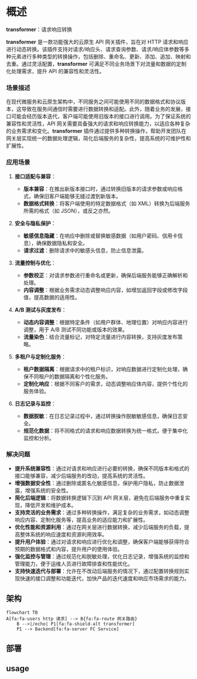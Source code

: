 # 概述
**transformer**：请求响应转换

**transformer** 是一款功能强大的云原生 API 网关插件，旨在对 HTTP 请求和响应进行动态转换。该插件支持对请求/响应头、请求查询参数、请求/响应体参数等多种元素进行多种类型的转换操作，包括删除、重命名、更新、添加、追加、映射和去重。通过灵活配置，**transformer** 可满足不同业务场景下对流量和数据的定制化处理需求，提升 API 的兼容性和灵活性。


### 场景描述
在现代微服务和云原生架构中，不同服务之间可能使用不同的数据格式和协议版本，这导致在服务间通信时需要进行数据转换和适配。此外，随着业务的发展，接口可能会经历版本迭代，客户端可能使用旧版本的接口进行调用。为了保证系统的兼容性和灵活性，API 网关需要具备强大的请求和响应转换能力，以适应各种复杂的业务需求和变化。**transformer** 插件通过提供多种转换操作，帮助开发团队在网关层实现统一的数据处理逻辑，简化后端服务的复杂性，提高系统的可维护性和扩展性。

### 应用场景
1. **接口适配与兼容**：
   - **版本兼容**：在推出新版本接口时，通过转换旧版本的请求参数或响应格式，确保旧客户端能够无缝过渡到新版本。
   - **数据格式转换**：将客户端使用的特定数据格式（如 XML）转换为后端服务所需的格式（如 JSON），或反之亦然。

2. **安全与隐私保护**：
   - **敏感信息隐藏**：在响应中删除或替换敏感数据（如用户密码、信用卡信息），确保数据隐私和安全。
   - **请求过滤**：删除请求中的敏感头信息，防止信息泄露。

3. **流量控制与优化**：
   - **参数校正**：对请求参数进行重命名或更新，确保后端服务能够正确解析和处理。
   - **内容调整**：根据业务需求动态调整响应内容，如增加返回字段或修改字段值，提高数据的适用性。

4. **A/B 测试与灰度发布**：
   - **动态内容调整**：根据特定条件（如用户群体、地理位置）对响应内容进行调整，用于 A/B 测试不同功能或版本的效果。
   - **流量染色**：结合流量标记，对特定流量进行内容转换，支持灰度发布策略。

5. **多租户与定制化服务**：
   - **租户数据隔离**：根据请求中的租户标识，对响应数据进行定制化处理，确保不同租户的数据隔离和个性化服务。
   - **定制化响应**：根据不同客户的需求，动态调整响应体内容，提供个性化的服务体验。

6. **日志记录与监控**：
   - **数据脱敏**：在日志记录过程中，通过转换操作脱敏敏感信息，确保日志安全。
   - **规范化数据**：将不同格式的请求和响应数据转换为统一格式，便于集中化监控和分析。

### 解决问题
- **提升系统兼容性**：通过对请求和响应进行必要的转换，确保不同版本和格式的接口能够兼容，减少后端服务的改动，提高系统的灵活性。
- **增强数据安全性**：通过删除或匿名化敏感信息，保护用户隐私，防止数据泄露，增强系统的安全性。
- **简化后端逻辑**：将数据转换逻辑下沉到 API 网关层，避免在后端服务中重复实现，降低开发和维护成本。
- **支持灵活的业务需求**：通过多种转换操作，满足复杂的业务需求，如动态调整响应内容、定制化服务等，提高业务的适应能力和扩展性。
- **优化性能和资源利用**：通过在网关层进行数据转换，减少后端服务的负载，提高整体系统的响应速度和资源利用效率。
- **提升用户体验**：通过对请求和响应进行优化和调整，确保客户端能够获得符合预期的数据格式和内容，提升用户的使用体验。
- **强化监控与管理**：通过规范化和脱敏处理，优化日志记录，增强系统的监控和管理能力，便于运维人员进行故障排查和性能优化。
- **支持快速迭代与部署**：允许在不改动后端服务的情况下，通过配置转换规则实现快速的接口调整和功能迭代，加快产品的迭代速度和响应市场需求的能力。


## 架构
```mermaid
flowchart TB
A[fa:fa-users http 请求] --> B{fa:fa-route 网关路由}
	B -->|/echo| P1[fa:fa-shield-alt transformer]
	P1 --> Backend[fa:fa-server FC Service]
```
## 部署

## usage